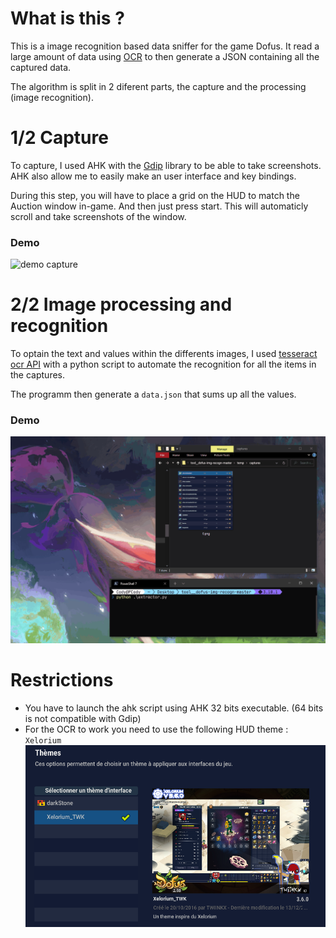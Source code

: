# What is this ?

This is a image recognition based data sniffer for the game Dofus. It read a large amount of data using [OCR](https://en.wikipedia.org/wiki/Optical_character_recognition) to then generate a JSON containing all the captured data.  

The algorithm is split in 2 diferent parts, the capture and the processing (image recognition).

# 1/2 Capture
To capture, I used AHK with the [Gdip](https://github.com/tariqporter/Gdip/blob/master/Gdip.ahk) library to be able to take screenshots. AHK also allow me to easily make an user interface and key bindings.

During this step, you will have to place a grid on the HUD to match the Auction window in-game. And then just press start. This will automaticly scroll and take screenshots of the window.



### Demo
![demo capture](Demo1.gif)

# 2/2 Image processing and recognition
To optain the text and values within the differents images, I used [tesseract ocr API](https://github.com/tesseract-ocr/tesseract) with a python script to automate the recognition for all the items in the captures. 

The programm then generate a `data.json` that sums up all the values.
### Demo
![demo capture](Demo2.gif)


# Restrictions
- You have to launch the ahk script using AHK 32 bits executable. (64 bits is not compatible with Gdip)
- For the OCR to work you need to use the following HUD theme : `Xelorium`
![Theme](Theme.png)